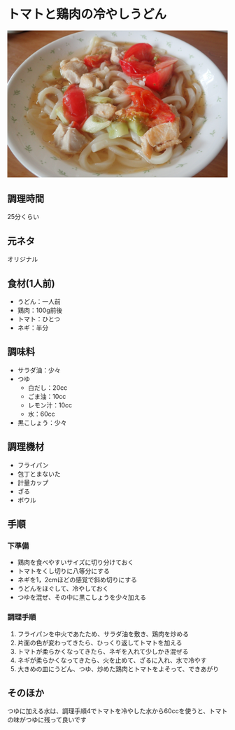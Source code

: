# トマトと鶏肉の冷やしうどん

![調理写真](トマトと鶏肉の冷やしうどん.jpg)

## 調理時間

25分くらい

## 元ネタ

オリジナル

## 食材(1人前)

* うどん：一人前
* 鶏肉：100g前後
* トマト：ひとつ
* ネギ：半分

## 調味料

* サラダ油：少々
* つゆ
  * 白だし：20cc
  * ごま油：10cc
  * レモン汁：10cc
  * 水：60cc
* 黒こしょう：少々

## 調理機材

* フライパン
* 包丁とまないた
* 計量カップ
* ざる
* ボウル

## 手順

### 下準備

* 鶏肉を食べやすいサイズに切り分けておく
* トマトをくし切りに八等分にする
* ネギを1，2cmほどの感覚で斜め切りにする
* うどんをほぐして、冷やしておく
* つゆを混ぜ、その中に黒こしょうを少々加える

### 調理手順

1. フライパンを中火であたため、サラダ油を敷き、鶏肉を炒める
2. 片面の色が変わってきたら、ひっくり返してトマトを加える
3. トマトが柔らかくなってきたら、ネギを入れて少しかき混ぜる
4. ネギが柔らかくなってきたら、火を止めて、ざるに入れ、水で冷やす
5. 大きめの皿にうどん、つゆ、炒めた鶏肉とトマトをよそって、できあがり

## そのほか

つゆに加える水は、調理手順4でトマトを冷やした水から60ccを使うと、トマトの味がつゆに残って良いです
